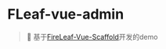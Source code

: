 # FLeaf-vue-admin

> :fallen_leaf: 基于[FireLeaf-Vue-Scaffold](https://github.com/NARUTOne/FireLeaf-Vue-Scaffold)开发的demo
